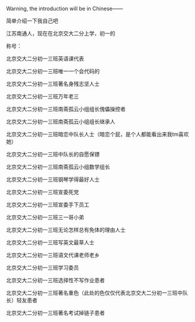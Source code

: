 Warning, the introduction will be in Chinese——

简单介绍一下我自己吧

江苏南通人，现在在北京交大二分上学，初一的



称号：

北京交大二分初一三班英语课代表

北京交大二分初一三班唯一一个会代码的

北京交大二分初一三班著名身残志坚人士

北京交大二分初一三班万年老三

北京交大二分初一三班南斋孤云小组组长傀儡操控者

北京交大二分初一三班南斋孤云小组组长继承人

北京交大二分初一三班暗恋中队长人士（暗恋个屁，是个人都能看出来我tm喜欢她）

北京交大二分初一三班中队长的自愿保镖

北京交大二分初一三班南斋孤云小组数学组长

北京交大二分初一三班钢琴学得最好人士

北京交大二分初一三班宣委死党

北京交大二分初一三班宣委手下员工

北京交大二分初一三班三一哥小弟

北京交大二分初一三班无论怎样总有免体的理由人士

北京交大二分初一三班写英文最草人士

北京交大二分初一三班语文代课老师老乡

北京交大二分初一三班学习委员

北京交大二分初一三班选择性不写作业患者

北京交大二分初一三班著名重色（此处的色仅仅代表北京交大二分初一三班中队长）轻友患者

北京交大二分初一三班著名考试掉链子患者
